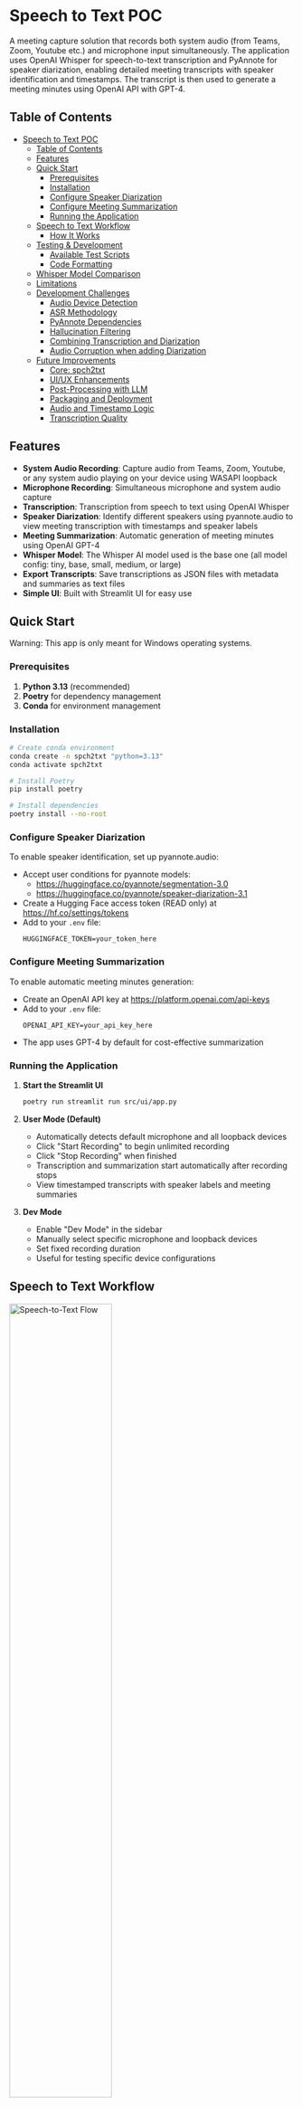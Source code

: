 # Speech to Text POC

A meeting capture solution that records both system audio (from Teams, Zoom, Youtube etc.) and microphone input simultaneously. The application uses OpenAI Whisper for speech-to-text transcription and PyAnnote for speaker diarization, enabling detailed meeting transcripts with speaker identification and timestamps. The transcript is then used to generate a meeting minutes using OpenAI API with GPT-4.

## Table of Contents
- [Speech to Text POC](#speech-to-text-poc)
  - [Table of Contents](#table-of-contents)
  - [Features](#features)
  - [Quick Start](#quick-start)
    - [Prerequisites](#prerequisites)
    - [Installation](#installation)
    - [Configure Speaker Diarization](#configure-speaker-diarization)
    - [Configure Meeting Summarization](#configure-meeting-summarization)
    - [Running the Application](#running-the-application)
  - [Speech to Text Workflow](#speech-to-text-workflow)
    - [How It Works](#how-it-works)
  - [Testing \& Development](#testing--development)
    - [Available Test Scripts](#available-test-scripts)
    - [Code Formatting](#code-formatting)
  - [Whisper Model Comparison](#whisper-model-comparison)
  - [Limitations](#limitations)
  - [Development Challenges](#development-challenges)
    - [Audio Device Detection](#audio-device-detection)
    - [ASR Methodology](#asr-methodology)
    - [PyAnnote Dependencies](#pyannote-dependencies)
    - [Hallucination Filtering](#hallucination-filtering)
    - [Combining Transcription and Diarization](#combining-transcription-and-diarization)
    - [Audio Corruption when adding Diarization](#audio-corruption-when-adding-diarization)
  - [Future Improvements](#future-improvements)
    - [Core: spch2txt](#core-spch2txt)
    - [UI/UX Enhancements](#uiux-enhancements)
    - [Post-Processing with LLM](#post-processing-with-llm)
    - [Packaging and Deployment](#packaging-and-deployment)
    - [Audio and Timestamp Logic](#audio-and-timestamp-logic)
    - [Transcription Quality](#transcription-quality)

## Features

- **System Audio Recording**: Capture audio from Teams, Zoom, Youtube, or any system audio playing on your device using WASAPI loopback
- **Microphone Recording**: Simultaneous microphone and system audio capture
- **Transcription**: Transcription from speech to text using OpenAI Whisper
- **Speaker Diarization**: Identify different speakers using pyannote.audio to view meeting transcription with timestamps and speaker labels
- **Meeting Summarization**: Automatic generation of meeting minutes using OpenAI GPT-4
- **Whisper Model**: The Whisper AI model used is the base one (all model config: tiny, base, small, medium, or large)
- **Export Transcripts**: Save transcriptions as JSON files with metadata and summaries as text files
- **Simple UI**: Built with Streamlit UI for easy use

## Quick Start
Warning: This app is only meant for Windows operating systems.

### Prerequisites

1. **Python 3.13** (recommended)
2. **Poetry** for dependency management
3. **Conda** for environment management

### Installation

```bash
# Create conda environment
conda create -n spch2txt "python=3.13"
conda activate spch2txt

# Install Poetry
pip install poetry

# Install dependencies
poetry install --no-root
```

### Configure Speaker Diarization
   
   To enable speaker identification, set up pyannote.audio:
   - Accept user conditions for pyannote models:
     - https://huggingface.co/pyannote/segmentation-3.0
     - https://huggingface.co/pyannote/speaker-diarization-3.1
   - Create a Hugging Face access token (READ only) at https://hf.co/settings/tokens
   - Add to your `.env` file:
     ```
     HUGGINGFACE_TOKEN=your_token_here
     ```

### Configure Meeting Summarization

   To enable automatic meeting minutes generation:
   - Create an OpenAI API key at https://platform.openai.com/api-keys
   - Add to your `.env` file:
     ```
     OPENAI_API_KEY=your_api_key_here
     ```
   - The app uses GPT-4 by default for cost-effective summarization

### Running the Application

1. **Start the Streamlit UI**
   ```bash
   poetry run streamlit run src/ui/app.py
   ```

2. **User Mode (Default)**
   - Automatically detects default microphone and all loopback devices
   - Click "Start Recording" to begin unlimited recording
   - Click "Stop Recording" when finished
   - Transcription and summarization start automatically after recording stops
   - View timestamped transcripts with speaker labels and meeting summaries

3. **Dev Mode**
   - Enable "Dev Mode" in the sidebar
   - Manually select specific microphone and loopback devices
   - Set fixed recording duration
   - Useful for testing specific device configurations

## Speech to Text Workflow

<img src="src/image/spch2txt-diagram-2025-10-22-094333.png" alt="Speech-to-Text Flow" width="60%">

### How It Works

1. **Audio Capture**
   - Captures audio from microphone and system loopback devices simultaneously
   - Uses WASAPI loopback to record system audio (Teams, Zoom, etc.)
   - Records each device to separate WAV files

2. **Transcription**
   - Loads Whisper model (cached at initiation for performance)
   - Transcribes each audio stream separately with timestamps
   - Filters out Whisper hallucinations (like false transcriptions from silence)

3. **Speaker Diarization**
   - Analyzes audio to identify different speakers
   - Assigns speaker labels to transcription segments
   - Combines diarization with transcription using timestamp overlap

4. **Meeting Summarization**
   - Generates meeting minutes using OpenAI GPT-4
   - Creates structured summaries organized by topic
   - Highlights key decisions and action items
   - Uses lazy loading to avoid unnecessary API calls

5. **Output**
   - Combines transcripts from all devices in chronological order
   - Formats output with timestamps and speaker labels
   - Saves transcript to JSON file with metadata in `src/saved_transcripts/`
   - Saves summary to text file in `src/saved_summary/`
   - Example transcript output:
     ```
     [00:05] [Microphone SPEAKER_00]: Hello everyone
     [00:08] [System Audio SPEAKER_01]: Hi, thanks for joining
     ```
   - Example summary output:
     ```
     **Project Update**
     - Beta release scheduled for next Monday
     - Data pipeline refactor completed, reducing latency by 30%
     
     **Action Items**
     - Finalize event schema by end of week
     - Demo drift dashboard during stakeholder sync
     ```

## Testing & Development

### Available Test Scripts

| Test Script | Purpose | Command |
|------------|---------|----------|
| `test_full_workflow.py` | Complete record + transcribe workflow | `poetry run python tests/test_full_workflow.py` |
| `test_audio_devices.py` | List all audio devices | `poetry run python tests/test_audio_devices.py` |
| `test_record.py` | Simple 10-second recording | `poetry run python tests/test_record.py` |
| `test_transcribe.py` | Transcribe existing WAV file | `poetry run python tests/test_transcribe.py` |
| `test_teams_audio.py` | Interactive Teams audio testing | `poetry run python tests/test_teams_audio.py` |
| `test_summarizer.py` | Summarize from a test transcript JSON | `poetry run python tests/test_summarizer.py` |


### Code Formatting
```bash
poetry run ruff check . --fix
poetry run ruff format .
```

## Whisper Model Comparison

| Model  | Size     | Speed     | Accuracy | Recommended For |
| ------ | -------- | --------- | -------- | --------------- |
| tiny   | ~39 MB   | Very Fast | Basic    | Quick tests     |
| base   | ~74 MB   | Fast      | Good     | General use     |
| small  | ~244 MB  | Medium    | Better   | Quality results |
| medium | ~769 MB  | Slow      | Great    | High accuracy   |
| large  | ~1550 MB | Very Slow | Best     | Maximum quality |

## Limitations

- ⚠️ **Windows Only** ⚠️: Uses `pyaudiowpatch` for WASAPI support
- **No Docker**: Runs directly on Windows
- **System Audio**: Captures all system audio, not isolated to specific apps
- **Permissions**: May require admin rights depending on audio device configuration

## Development Challenges

### Audio Device Detection
- Windows provides a long list of audio devices (microphones, loopback, outputs)
- Challenge: Identifying which loopback device is actually in use
- Solution: Detect all loopback devices and filter by checking for actual audio data during recording

### ASR Methodology
- Understanding different Automatic Speech Recognition approaches
- Learning Whisper's capabilities and limitations
- Balancing model size vs. accuracy vs. speed

### PyAnnote Dependencies
- Complex dependency chain with unclear documentation
- Gated models requiring Hugging Face authentication
- Solution: Implemented lazy loading to avoid conflicts

### Hallucination Filtering
- Microphone transcribes false text ("1.5%", "...", etc.) during silence
- Caused by low audio levels triggering Whisper's pattern recognition
- Solution: Filter segments based on `no_speech_prob` threshold and known hallucination patterns
- Example filtered output:
  ```
  ⚠ Filtered: '1.5%' (no_speech_prob=0.58)
  ⚠ Filtered 14 hallucination(s)
  ✓ Kept 0 valid segment(s)
  ```

### Combining Transcription and Diarization
- Challenge: Merging speaker labels from diarization with text from transcription
- Both systems produce time-based segments with different boundaries
- Solution: Match segments using timestamp interval overlap, assigning speakers based on maximum overlap duration

### Audio Corruption when adding Diarization
- Initial implementation caused corrupted/cut WAV files during recording
- Symptoms: Audio quality degraded, making transcripts unusable
- **Root cause**: `from pyannote.audio import Pipeline` at module import time loaded torchaudio and set a global audio backend that interfered with PyAudio's recording
- **Solution**: Moved all pyannote imports inside methods (`_load_pipeline()` and `diarize()`), ensuring they only load after recording completes, eliminating the conflict

## Future Improvements

### Core: spch2txt
- Improve signal processing and merging logic when multiple speakers overlap  
- Analyze impact of audio volume on transcription quality  
- Optimize performance (CPU usage, latency, I/O)  
- Add unit tests and basic security checks
- Add an evaluation system and log every evaluation to compare the results after optimizing and improving the app

### UI/UX Enhancements
- Add pause/resume button for recording to handle meeting breaks
- Implement visual indicators for recording status (recording, paused, processing)
- Add progress bars for transcription and summarization steps

### Post-Processing with LLM
- Implement structured prompt templates for meeting minutes with customizable sections:
  - Meeting metadata (date, attendees, duration)
  - Executive summary
  - Discussion topics with timestamps
  - Decisions made
  - Action items with assigned owners
  - Follow-up items and next steps
- Add prompt engineering options for different meeting types (standup, planning, retrospective, etc.)
- Allow users to customize summary format and detail level
- Implement transcript text cleanup using LLM to:
  - Fix word repetitions and stutters
  - Correct grammar and sentence structure
  - Remove filler words ("um", "uh", etc.)
  - Maintain context while improving readability
- Allow flexible endpoint selection (OpenAI API or on-prem VLLM)

### Packaging and Deployment
- Package the entire application and dependencies in a portable ZIP  

### Audio and Timestamp Logic
- Fix: audio devices are detected only at application startup (connecting another device after starting the app won't show in the loopback device list)
- Adjust timestamp format to show ranges (e.g., `[00:00 → 00:23] [Speaker 01] [System Audio]`)  

### Transcription Quality
- Test WhisperX instead of Whisper for improved alignment and reduced computation time  
- Experiment with larger Whisper models (from `base` to `medium`)
- Apply Whisper optimization parameters for better accuracy and speed
- Allow users to optionally specify the recording language for higher precision in single-language sessions